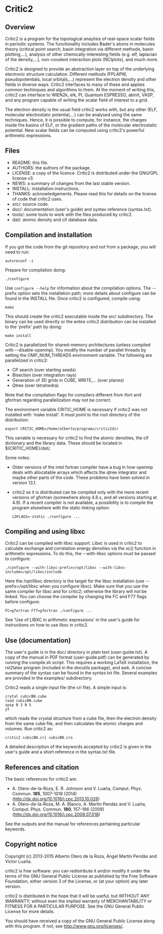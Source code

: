 # Critic2
## Overview

Critic2 is a program for the topological anaylisis of real-space
scalar fields in periodic systems. The functionality includes Bader's
atoms in molecules theory (critical point search, basin integration
via different methods, basin plotting,...), analysis of other
chemically-interesting fields (e.g. elf, laplacian of the
density,...), non-covalent interaction plots (NCIplots), and much
more.

Critic2 is designed to provide an abstraction layer on top of the
underlying electronic structure calculation. Different methods
(FPLAPW, pseudopotentials, local orbitals,...) represent the electron
density and other fields in diverse ways. Critic2 interfaces to many
of these and applies common techinques and algorithms to them. At the
moment of writing this, critic2 can interface to WIEN2k, elk, PI,
Quantum ESPRESSO, abinit, VASP, and any program capable of writing the
scalar field of interest to a grid.

The electron density is the usual field critic2 works with, but any
other (ELF, molecular electrostatic potential,...) can be analysed
using the same techniques. Hence, it is possible to compute, for
instance, the charges inside the basins of ELF, or the gradient paths
of the molecular electrostatic potential. New scalar fields can be
computed using critic2's powerful arithmetic expressions.

## Files

* README: this file.
* AUTHORS: the authors of the package.
* LICENSE: a copy of the licence. Critic2 is distributed under the
  GNU/GPL license v3.  
* NEWS: a summary of changes from the last stable version.
* INSTALL: installation instructions.
* THANKS: acknowledgements. Please read this for details on the
  license of code that critic2 uses.
* src/: source code.
* doc/: documentation (user's guide) and syntax reference
        (syntax.txt). 
* tools/: some tools to work with the files produced by critic2.
* dat/: atomic density and cif database data.

## Compilation and installation

If you got the code from the git repository and not from a package,
you will need to run:

    autoreconf -i

Prepare for compilation doing:

    ./configure

Use <code>configure --help</code> for information about the
compilation options. The --prefix option sets the installation
path; more details about configure can be found in the INSTALL
file. Once critic2 is configured, compile using:

    make

This should create the critic2 executable inside the src/
subdirectory. The binary can be used directly or the entire critic2
distribution can be installed to the 'prefix' path by doing:

    make install

Critic2 is parallelized for shared-memory architectures (unless
compiled with --disable-openmp). You modify the number of parallel
threads by setting the OMP_NUM_THREADS environment variable. The
following are parallelized in critic2:

* CP search (over starting seeds)
* Bisection (over integration rays)
* Generation of 3D grids in CUBE, WRITE,... (over planes)
* Qtree (over tetrahedra)

Note that the compilation flags for compilers different from ifort and
gfortran regarding parallelization may not be correct.

The environment variable CRITIC_HOME is necessary if critic2 was not
installed with 'make install'. It must point to the root directory of
the distribution:

    export CRITIC_HOME=/home/alberto/programs/critic2dir

This variable is necessary for critic2 to find the atomic densities,
the cif dictionary and the library data. These should be located in
${CRITIC_HOME}/dat/.

Some notes: 

* Older versions of the intel fortran compiler have a bug in how
openmp deals with allocatable arrays which affects the qtree
integrator and maybe other parts of the code. These problems have been
solved in version 13.1.

* critic2 as it is distributed can be compiled only with the more
recent versions of gfortran (somewhere along 4.8.x, and all versions
starting at 4.9). If a recent compiler is not available, a possibility
is to compile the program elsewhere with the static linking option:

      LDFLAGS=-static ./configure ...

## Compiling and using libxc

Critic2 can be compiled with libxc support. Libxc is used in critic2
to calculate exchange and correlation energy densities via the xc()
function in arithmetic expressions. To do this, the --with-libxc
options must be passed to configure:

    ./configure --with-libxc-prefix=/opt/libxc --with-libxc-include=/opt/libxc/include

Here the /opt/libxc directory is the target for the libxc installation
(use --prefix=/opt/libxc when you configure libxc). Make sure that you
use the same compiler for libxc and for critic2; otherwise the library
will not be linked. You can choose the compiler by changing the FC and
F77 flags before configure:

    FC=gfortran F77=gfortran ./configure ...

See 'Use of LIBXC in arithmetic expressions' in the user's guide for
instructions on how to use libxc in critic2.

## Use (documentation)

The user's guide is in the doc/ directory in plain text
(user-guide.txt). A copy of the manual in PDF format (user-guide.pdf)
can be generated by running the compile.sh script. This requires a
working LaTeX installation, the rst2latex program (included in the
docutils package), and awk. A concise summary of the syntax can be
found in the syntax.txt file. Several examples are provided in the
examples/ subdirectory.

Critic2 reads a single input file (the cri file). A simple input is:

    crytal cubicBN.cube
    load cubicBN.cube
    zpsp B 3 N 5
    yt

which reads the crystal structure from a cube file, then the electron
density from the same cube file, and then calculates the atomic
charges and volumes. Run critic2 as:

    critic2 cubicBN.cri cubicBN.cro

A detailed description of the keywords accepted by critic2 is given in
the user's guide and a short reference in the syntax.txt file. 

## References and citation

The basic references for critic2 are:

* A. Otero-de-la-Roza, E. R. Johnson and V. Luaña, 
  Comput. Phys. Commun. **185**, 1007-1018 (2014)
  (http://dx.doi.org/10.1016/j.cpc.2013.10.026) 
* A. Otero-de-la-Roza, M. A. Blanco, A. Martín Pendás and V. Luaña, 
  Comput. Phys. Commun. **180**, 157–166 (2009)
  (http://dx.doi.org/10.1016/j.cpc.2008.07.018) 

See the outputs and the manual for references pertaining particular keywords. 

## Copyright notice

Copyright (c) 2013-2015 Alberto Otero de la Roza, Ángel Martín Pendás and
Víctor Luaña.

critic2 is free software: you can redistribute it and/or modify
it under the terms of the GNU General Public License as published by
the Free Software Foundation, either version 3 of the License, or (at
your option) any later version.

critic2 is distributed in the hope that it will be useful,
but WITHOUT ANY WARRANTY; without even the implied warranty of
MERCHANTABILITY or FITNESS FOR A PARTICULAR PURPOSE.  See the
GNU General Public License for more details.

You should have received a copy of the GNU General Public License
along with this program.  If not, see <http://www.gnu.org/licenses/>.
